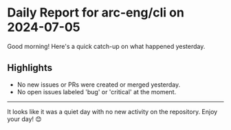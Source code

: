 # Daily Report for arc-eng/cli on 2024-07-05

Good morning! Here's a quick catch-up on what happened yesterday.

## Highlights
- No new issues or PRs were created or merged yesterday.
- No open issues labeled 'bug' or 'critical' at the moment.

---

It looks like it was a quiet day with no new activity on the repository. Enjoy your day! 😊